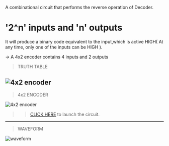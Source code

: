 A combinational circuit that performs the reverse operation of Decoder.

# '2^n' inputs and 'n' outputs

It will produce a binary code equivalent to the input,which is active HIGH( At any time, only one of the inputs can be HIGH ).

-> A 4x2 encoder contains 4 inputs and 2 outputs

>TRUTH TABLE 

![4x2 encoder](https://user-images.githubusercontent.com/123290522/233836348-17fbb722-053c-4c39-b5ed-e3f452c4a511.jpg)
------
>4x2 ENCODER

![4x2 encoder](https://user-images.githubusercontent.com/123290522/233116557-51847261-6343-45e0-a8fa-ac82fde001c9.jpeg)
>>[CLICK HERE](https://circuitverse.org/simulator/edit/4x2-encoder-436041f0-fafe-4df1-8256-1d2ac387b715) to launch the circuit.

------
>WAVEFORM

![waveform](https://user-images.githubusercontent.com/123290522/233116624-a772cdf0-3e07-4c46-84c2-4369bbcf3d9c.png)
